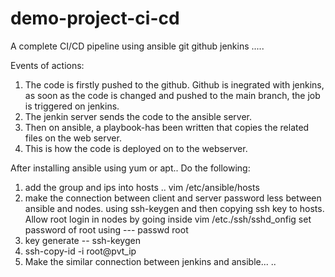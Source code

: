 # demo-project-ci-cd
A complete CI/CD pipeline using ansible git github jenkins .....

Events of actions:
1. The code is firstly pushed to the github. Github is inegrated with jenkins, as soon as the code is changed and pushed to the main branch, the job is triggered on jenkins.
2. The jenkin server sends the code to the ansible server. 
3. Then on ansible, a playbook-has been written that copies the related files on the web server. 
4. This is how the code is deployed on to the webserver. 



After installing ansible using yum or apt..
Do the following:
1. add the group and ips into hosts .. vim /etc/ansible/hosts
2. make the connection between client and server password less between ansible and nodes. using ssh-keygen and then copying ssh key to hosts. Allow root login in nodes by going inside vim /etc./ssh/sshd_onfig set password of root using --- passwd root
4. key generate -- ssh-keygen
5. ssh-copy-id -i root@pvt_ip
6. Make the similar connection between jenkins and ansible...
..
